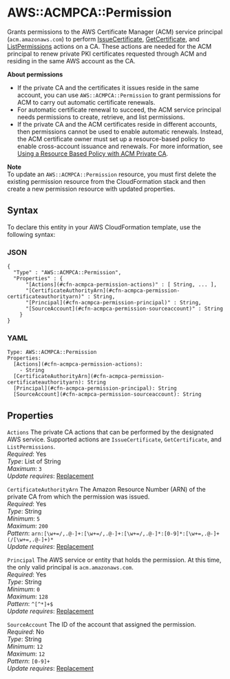 # AWS::ACMPCA::Permission<a name="aws-resource-acmpca-permission"></a>

Grants permissions to the AWS Certificate Manager \(ACM\) service principal \(`acm.amazonaws.com`\) to perform [IssueCertificate](https://docs.aws.amazon.com/latest/APIReference/API_IssueCertificate.html), [GetCertificate](https://docs.aws.amazon.com/acm-pca/latest/APIReference/API_GetCertificate.html), and [ListPermissions](https://docs.aws.amazon.com/acm-pca/latest/APIReference/API_ListPermissions.html) actions on a CA\. These actions are needed for the ACM principal to renew private PKI certificates requested through ACM and residing in the same AWS account as the CA\.

**About permissions**
+ If the private CA and the certificates it issues reside in the same account, you can use `AWS::ACMPCA::Permission` to grant permissions for ACM to carry out automatic certificate renewals\.
+ For automatic certificate renewal to succeed, the ACM service principal needs permissions to create, retrieve, and list permissions\.
+ If the private CA and the ACM certificates reside in different accounts, then permissions cannot be used to enable automatic renewals\. Instead, the ACM certificate owner must set up a resource\-based policy to enable cross\-account issuance and renewals\. For more information, see [Using a Resource Based Policy with ACM Private CA](https://docs.aws.amazon.com/acm-pca/latest/userguide/pca-rbp.html)\.

**Note**  
To update an `AWS::ACMPCA::Permission` resource, you must first delete the existing permission resource from the CloudFormation stack and then create a new permission resource with updated properties\.

## Syntax<a name="aws-resource-acmpca-permission-syntax"></a>

To declare this entity in your AWS CloudFormation template, use the following syntax:

### JSON<a name="aws-resource-acmpca-permission-syntax.json"></a>

```
{
  "Type" : "AWS::ACMPCA::Permission",
  "Properties" : {
      "[Actions](#cfn-acmpca-permission-actions)" : [ String, ... ],
      "[CertificateAuthorityArn](#cfn-acmpca-permission-certificateauthorityarn)" : String,
      "[Principal](#cfn-acmpca-permission-principal)" : String,
      "[SourceAccount](#cfn-acmpca-permission-sourceaccount)" : String
    }
}
```

### YAML<a name="aws-resource-acmpca-permission-syntax.yaml"></a>

```
Type: AWS::ACMPCA::Permission
Properties: 
  [Actions](#cfn-acmpca-permission-actions): 
    - String
  [CertificateAuthorityArn](#cfn-acmpca-permission-certificateauthorityarn): String
  [Principal](#cfn-acmpca-permission-principal): String
  [SourceAccount](#cfn-acmpca-permission-sourceaccount): String
```

## Properties<a name="aws-resource-acmpca-permission-properties"></a>

`Actions`  <a name="cfn-acmpca-permission-actions"></a>
The private CA actions that can be performed by the designated AWS service\. Supported actions are `IssueCertificate`, `GetCertificate`, and `ListPermissions`\.  
*Required*: Yes  
*Type*: List of String  
*Maximum*: `3`  
*Update requires*: [Replacement](https://docs.aws.amazon.com/AWSCloudFormation/latest/UserGuide/using-cfn-updating-stacks-update-behaviors.html#update-replacement)

`CertificateAuthorityArn`  <a name="cfn-acmpca-permission-certificateauthorityarn"></a>
The Amazon Resource Number \(ARN\) of the private CA from which the permission was issued\.  
*Required*: Yes  
*Type*: String  
*Minimum*: `5`  
*Maximum*: `200`  
*Pattern*: `arn:[\w+=/,.@-]+:[\w+=/,.@-]+:[\w+=/,.@-]*:[0-9]*:[\w+=,.@-]+(/[\w+=,.@-]+)*`  
*Update requires*: [Replacement](https://docs.aws.amazon.com/AWSCloudFormation/latest/UserGuide/using-cfn-updating-stacks-update-behaviors.html#update-replacement)

`Principal`  <a name="cfn-acmpca-permission-principal"></a>
The AWS service or entity that holds the permission\. At this time, the only valid principal is `acm.amazonaws.com`\.  
*Required*: Yes  
*Type*: String  
*Minimum*: `0`  
*Maximum*: `128`  
*Pattern*: `^[^*]+$`  
*Update requires*: [Replacement](https://docs.aws.amazon.com/AWSCloudFormation/latest/UserGuide/using-cfn-updating-stacks-update-behaviors.html#update-replacement)

`SourceAccount`  <a name="cfn-acmpca-permission-sourceaccount"></a>
The ID of the account that assigned the permission\.  
*Required*: No  
*Type*: String  
*Minimum*: `12`  
*Maximum*: `12`  
*Pattern*: `[0-9]+`  
*Update requires*: [Replacement](https://docs.aws.amazon.com/AWSCloudFormation/latest/UserGuide/using-cfn-updating-stacks-update-behaviors.html#update-replacement)